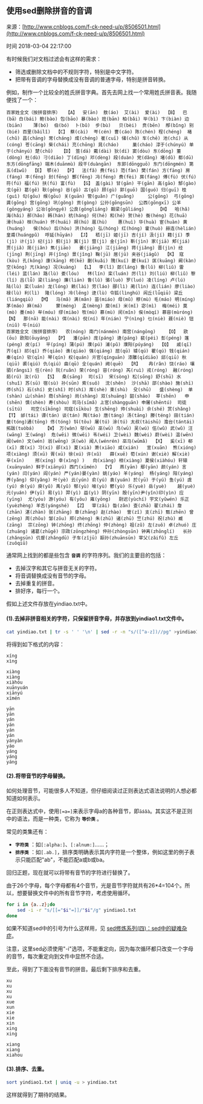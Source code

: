 ## 使用sed删除拼音的音调

来源：[http://www.cnblogs.com/f-ck-need-u/p/8506501.html](http://www.cnblogs.com/f-ck-need-u/p/8506501.html)

时间 2018-03-04 22:17:00


有时候我们对文档过滤会有这样的需求：



* 筛选或删除文档中的不规则字符，特别是中文字符。
* 把带有音调的字母替换成没有音调的普通字母，特别是拼音转换。
  

例如，制作一个比较全的姓氏拼音字典。首先去网上找一个常用姓氏拼音表。我随便找了一个：

```
百家姓全文（按拼音排序）  【A】  安(ān)  敖(áo)  艾(ài)  爱(ài)  【B】  巴(bā）白(bái) 鲍(bào) 包(bāo) 暴(bào) 班(bān) 柏(bǎi) 毕(bì) 卞(biàn) 边(biān)    薄(bó)  伯(bó)  卜(bǔ)  步(bù)   贝(bèi)  贲(bēn)  邴(bǐng) 别(bié) 百里(bǎilǐ)  【C】 蔡(cài)  岑(cén) 曹(cáo) 陈(chén) 程(chéng)  褚(chǔ) 昌(chāng) 常(cháng) 成(chéng) 崔(cuī) 储(chǔ) 车(chē) 池(chí) 从(cóng) 苍(cāng) 柴(chái) 充(chōng) 晁(cháo)     巢(cháo) 淳于(chúnyú) 单于(chányú) 楚(chǔ)   【D】 笪(dá) 戴(dài) 狄(dí) 窦(dòu) 东(dōng) 董(dǒng) 杜(dù) 刁(diāo) 丁(dīng) 邓(dèng) 段(duàn) 党(dǎng) 堵(dǔ) 都(dū) 东方(dōngfāng) 端木(duānmù) 段干(duàngān)  东郭(dōngguō) 东门(dōngmén) 第五(dìwǔ)  【E】 鄂(è)  【F】  法(fǎ) 费(fèi) 范(fàn) 樊(fán) 方(fāng) 房(fáng) 丰(fēng) 封(fēng) 酆(fēng) 冯(féng) 费(fèi) 房(fáng) 傅(fù) 伏(fú) 符(fú) 福(fú) 扶(fú) 富(fù)  【G】 盖(gài) 甘(gān) 干(gān) 高(gāo) 郜(gào) 戈(gē) 葛(gě) 耿(gěng) 谷(gǔ) 古(gǔ) 顾(gù) 郭(guō) 国(guó) 归(guī) 桂(guì) 勾(gōu) 缑(gōu) 关(guān) 管(guǎn) 广(guǎng)     公(gōng)  弓(gōng)  龚(gōng) 宫(gōng) 巩(gǒng) 贡(gòng) 公孙(gōngsūn)  公西(gōngxī) 公羊(gōngyáng) 公冶(gōngyě) 公良(gōngliáng) 榖梁(gǔliáng)     【H】  哈(hǎ) 海(hǎi) 郝(hǎo) 韩(hán) 杭(háng) 何(hé) 和(hé) 贺(hè) 衡(héng) 花(huā)    滑(huá) 桓(huán) 怀(huái) 胡(hú) 扈(hù)    惠(huì) 华(huà) 宦(huàn) 黄(huáng)   侯(hóu) 后(hòu) 洪(hóng) 弘(hóng) 红(hóng) 霍(huò) 赫连(hèlián) 皇甫(huángpǔ)  呼延(hūyán)  【J】  嵇(jī) 姬(jī) 吉(jí) 汲(jí) 籍(jí) 季(jì) 计(jì) 纪(jì) 蓟(jì) 冀(jì) 暨(jì) 金(jīn) 靳(jìn) 家(jiā) 郏(jiá) 贾(jiǎ) 简(jiǎn) 焦(jiāo)   姜(jiāng) 江(jiāng) 蒋(jiǎng) 晋(jìn) 经(jīng) 荆(jīng) 井(jǐng) 景(jǐng) 鞠(jū) 居(jū) 夹谷(jiágǔ)  【K】 寇(kòu) 孔(kǒng) 康(kāng) 柯(kē) 蒯(kuǎi) 隗(kuí) 夔(kuí) 匡(kuāng) 阚(kàn)     空(kōng) 亢(kàng) 况(kuàng)  【L】  李(lǐ) 郎(láng) 鲁(lǔ) 柳(liǔ) 雷(léi) 蓝(lán) 路(lù) 娄(lóu)   林(lín) 栾(luán) 厉(lì) 刘(liú) 柳(liǔ) 黎(lí) 吕(lǚ) 梁(liáng) 廉(lián) 鲁(lǔ) 骆(luò) 罗(luó) 凌(líng) 卢(lú)   陆(lù) 栾(luán) 龙(lóng) 赖(lài) 劳(láo) 郦(lì) 蔺(lìn) 连(lián) 廖(liào) 禄(lù) 利(lì)  隆(lóng) 冷(lěng) 逯(lù) 令狐(lìnghú) 闾丘(lǘqiū) 梁丘(liángqiū)  【M】  马(mǎ) 满(mǎn) 苗(miáo) 母(mǔ) 穆(mù) 毛(máo) 明(míng)  茅(máo) 麻(má)     蒙(méng)  孟(mèng) 糜(mí) 米(mǐ) 宓(mì)  梅(méi) 莫(mò) 墨(mò) 牟(móu) 缪(miào) 牧(mù) 慕(mù) 闵(mǐn) 俟(mòqí) 慕容(mùróng)  【N】  那(nā) 能(nài) 佴(nài) 倪(ní) 年(nián) 宁(nìng) 乜(niè) 聂(niè) 钮(niǔ) 牛(niú)     
百家姓全文（按拼音排序）  农(nóng) 南门(nánmén) 南宫(nángōng)    【O】  欧(ōu) 欧阳(ōuyáng)  【P】  潘(pān) 庞(páng) 逄(páng) 裴(péi) 彭(péng) 蓬(péng) 皮(pí)  平(píng) 蒲(pú) 濮(pú) 浦(pǔ) 濮阳(púyáng)  【Q】  戚(qī) 齐(qí) 祁(qí) 乔(qiáo) 谯(qiáo) 强(qiáng) 屈(qū) 璩(qú) 瞿(qú) 钱(qián) 秦(qín) 钦(qīn) 琴(qín) 权(quán) 亓官(qínguān) 漆雕(qīdiāo) 邱(qiū) 秋(qiū) 裘(qiú) 仇(qiú) 曲(qū) 全(quán) 阙(quē)  【R】   冉(rǎn) 饶(ráo) 壤驷(rǎngsì) 任(rèn) 阮(ruǎn) 荣(róng) 容(róng) 芮(ruì) 戎(róng)  融(róng) 茹(rú) 汝(rǔ)  【S】  桑(sāng)  司(sī)  宋(sòng) 松(sōng) 舒(shū) 水(shuǐ) 苏(sū) 宿(sù) 孙(sūn) 索(suǒ)  沈(shěn)  沙(shā) 邵(shào) 施(shī) 师(shī) 石(shí) 史(shǐ) 时(shí) 厍(shè) 束(shù)  殳(shū)   盛(shèng)  单(shàn) 山(shān) 商(shāng) 尚(shàng) 双(shuāng) 韶(sháo)  莘(shēn)   申(shēn) 慎(shèn) 寿(shòu) 司马(sīmǎ) 上官(shàngguān) 申屠(shēntú)  司徒(sītú)   司空(sīkōng) 司寇(sīkòu) 生(shēng) 帅(shuài) 佘(shé) 赏(shǎng)  【T】 邰(tái) 谭(tán) 谈(tán) 陶(táo) 唐(táng) 汤(tāng) 滕(téng) 田(tián) 童(tóng)通(tōng) 佟(tóng) 钭(tǒu) 屠(tú) 涂(tú) 太叔(tàishū) 澹台(tántái) 拓跋(tuòbá)    【W】 万(wàn) 邬(wū) 巫(wū) 乌(wū) 吴(wú) 伍(wǔ) 武(wǔ) 汪(wāng) 王(wáng)  危(wēi) 微(wēi) 韦(wéi) 卫(wèi) 魏(wèi) 蔚(wèi) 温(wēn) 闻(wén) 文(wén) 翁(wēng) 沃(wò) 闻人(wénrén) 巫马(wūmǎ)  【X】  奚(xī) 郗(xī) 席(xí) 习(xí) 郤(xì) 夏(xià) 萧(xiāo) 咸(xián)   宣(xuān)  熊(xióng)   项(xiàng) 须(xū) 胥(xū) 徐(xú) 许(xǔ)   薛(xuē) 荀(xún) 谢(xiè) 解(xiè) 辛(xīn)    邢(xíng) 幸(xìng) )   向(xiàng) 相(xiàng) 夏侯(xiàhóu) 轩辕(xuānyuán) 鲜于(xiānyú) 西门(xīmén)  【Y】  燕(yān) 鄢(yān) 颜(yán) 言(yán) 闫(yán) 阎(yán) 严(yán)晏(yàn) 姚(yáo) 羊(yáng)  杨(yáng) 阳(yáng) 养(yǎng) 仰(yǎng) 叶(yè) 云(yún) 俞(yú) 袁(yuán) 於(yū) 于(yú) 鱼(yú) 虞(yú) 余(yú) 庾(yǔ) 禹(yǔ) 郁(yù) 喻(yù) 鬱(yù) 乐(yuè) 岳(yuè)    越(yuè) 元(yuán) 伊(yī) 易(yì) 羿(yì) 益(yì) 阴(yīn) 殷(yīn)尹(yǐn)印(yìn) 应(yīng)  尤(yóu) 游(yóu) 有(yǒu) 雍(yōng)   尉迟(yùchí) 宇文(yǔwén) 乐正(yuèzhèng) 羊舌(yángshé)  【Z】  宰(zǎi) 昝(zǎn) 查(zhā) 翟(zhái) 詹(zhān) 湛(zhàn) 张(zhāng) 章(zhāng) 赵(zhào)  訾(zǐ) 支(zhī) 甄(zhēn) 曾(zēng) 周(zhōu) 邹(zōu) 郑(zhèng) 朱(zhū) 诸(zhū) 竺(zhú) 祝(zhù) 臧(zāng)  宗(zōng) 钟(zhōng) 终(zhōng) 仲(zhòng) 祖(zǔ) 左(zuǒ) 卓(zhuó) 庄(zhuāng) 诸葛(zhūgě) 宗政(zōngzhèng) 仲孙(zhòngsūn) 钟离(zhōnglí)   长孙(zhǎngsūn) 仉督(zhǎngdū) 子车(zǐjū) 颛孙(zhuānsūn) 宰父(zǎifǔ) 左丘(zuǒqiū)
```

通常网上找到的都是些包含 **`音调`** 的字符序列。我们的主要目的包括：  



* 去掉汉字和其它与拼音无关的字符。
* 将音调替换成没有音节的字母。
* 去掉重复的拼音。
* 排好序，每行一个。
  

假如上述文件存放在yindiao.txt中。


#### (1).去掉非拼音相关的字符，只保留拼音字母，并存放到yindiao1.txt文件中。

```sh
cat yindiao.txt | tr -s ' ' '\n' | sed -r -n "s/([^a-z])//pg" >yindiao1.txt
```

将得到如下格式的内容：

``` 
xíng
xìng

xiàng
xiàng
xiàhóu
xuānyuán
xiānyú
xīmén

yān
yān
yán
yán
yán
yán
yányàn
yáo
yáng
yáng
yáng
```


#### (2).将带音节的字母替换。

如何处理音节，可能很多人不知道，但仔细阅读过正则表达式语法说明的人想必都知道如何表示。

在正则表达式中，使用`[=a=]`来表示字母a的各种音节，即`āáǎà`。其实这不是正则中的语法，而是一种类，它称为 **`等价类`** 。  

常见的类集还有：



* **`字符类`** ：如`[:alpha:]`、`[:alnum:]`......；    
* **`排序类`** ：如`[.ab.]`，排序类明确表示其内字符是一个整体，例如这里的例子表示只能匹配"ab"，不能匹配a或b或ba。    
  

回归正题，现在就可以将带有音节的字符进行替换了。

由于26个字母，每个字母都有4个音节，光是音节字符就共有26*4=104个。所以，想要替换文件中的所有音节字符，考虑使用循环。

```sh
for i in {a..z};do
    sed -i -r "s/[[="$i"=]]/"$i"/g" yindiao1.txt
done
```

如果不知道sed中的引号为什么这样用，见 [sed修炼系列(四)：sed中的疑难杂症][0]。  

注意，这里sed必须使用"-i"选项，不能重定向，因为每次循环都只改变一个字母的音节，每次重定向到文件中显然不合适。

至此，得到了下面没有音节的拼音。最后剩下排序和去重。

``` 
xu
xu
xu
xu
xue
xun
xie
xie
xin
xing
xing

xiang
xiang
xiahou
```


#### (3).排序、去重。

```sh
sort yindiao1.txt | uniq -u > yindiao.txt
```

这样就得到了期待的结果。



[0]: http://www.cnblogs.com/f-ck-need-u/p/7499309.html#blog1